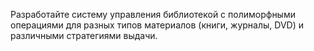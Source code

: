 Разработайте систему управления библиотекой с полиморфными операциями для разных типов материалов (книги, журналы, DVD)
и различными стратегиями выдачи.